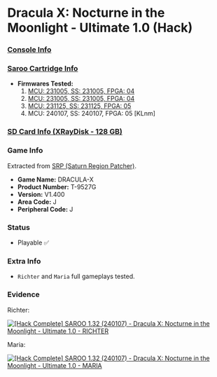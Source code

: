 # Dracula X: Nocturne in the Moonlight - Ultimate 1.0 (Hack)

### [Console Info](../../../../Info/Consoles/VA13/README.md)

### [Saroo Cartridge Info](../../../../Info/Cartridges/RetroGameParadiseStore/1.32F/README.md)

- <b>Firmwares Tested:</b>
  1. [MCU: 231005, SS: 231005, FPGA: 04](../01/README.md)
  2. [MCU: 231005, SS: 231005, FPGA: 04](../02/README.md)
  3. [MCU: 231125, SS: 231125, FPGA: 05](../03/README.md)
  4. MCU: 240107, SS: 240107, FPGA: 05 [KLnm]

### [SD Card Info (XRayDisk - 128 GB)](../../../../Info/SdCards/XRayDisk/128GB/README.md)

### Game Info

Extracted from [SRP (Saturn Region Patcher)](https://segaxtreme.net/resources/saturn-region-patcher.81/download).

- <b>Game Name:</b> DRACULA-X
- <b>Product Number:</b> T-9527G
- <b>Version:</b> V1.400
- <b>Area Code:</b> J
- <b>Peripheral Code:</b> J

### Status

- Playable :white_check_mark:

### Extra Info

- `Richter` and `Maria` full gameplays tested.

### Evidence

Richter:

[![[Hack Complete] SAROO 1.32 (240107) - Dracula X: Nocturne in the Moonlight - Ultimate 1.0 - RICHTER](https://img.youtube.com/vi/KlvXQ147-zI/0.jpg)](https://www.youtube.com/watch?v=KlvXQ147-zI)

Maria:

[![[Hack Complete] SAROO 1.32 (240107) - Dracula X: Nocturne in the Moonlight - Ultimate 1.0 - MARIA](https://img.youtube.com/vi/WHD1RcCTIP8/0.jpg)](https://www.youtube.com/watch?v=WHD1RcCTIP8)
